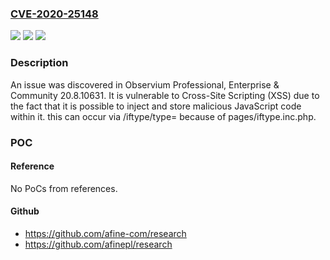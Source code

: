 ### [CVE-2020-25148](https://cve.mitre.org/cgi-bin/cvename.cgi?name=CVE-2020-25148)
![](https://img.shields.io/static/v1?label=Product&message=n%2Fa&color=blue)
![](https://img.shields.io/static/v1?label=Version&message=n%2Fa&color=blue)
![](https://img.shields.io/static/v1?label=Vulnerability&message=n%2Fa&color=brighgreen)

### Description

An issue was discovered in Observium Professional, Enterprise & Community 20.8.10631. It is vulnerable to Cross-Site Scripting (XSS) due to the fact that it is possible to inject and store malicious JavaScript code within it. this can occur via /iftype/type= because of pages/iftype.inc.php.

### POC

#### Reference
No PoCs from references.

#### Github
- https://github.com/afine-com/research
- https://github.com/afinepl/research

